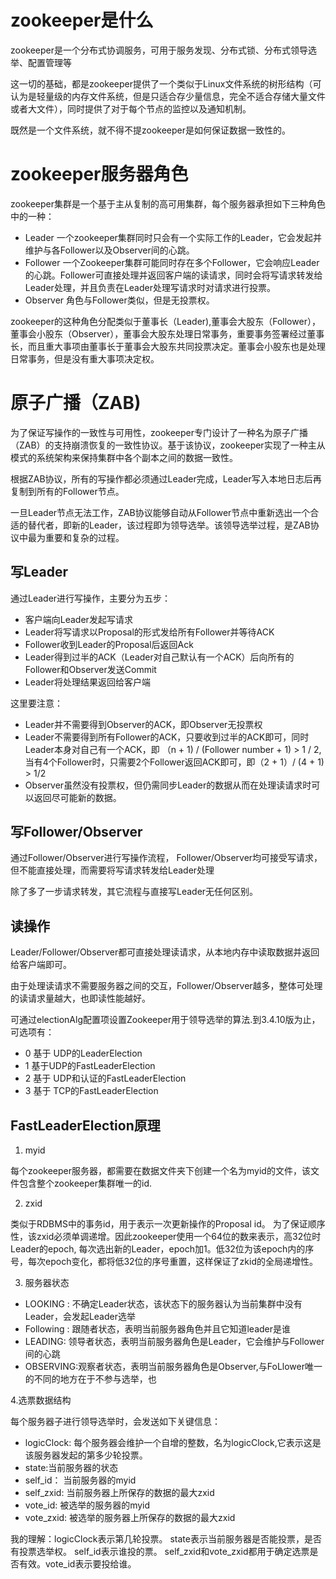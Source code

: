 # zookeeper是什么
zookeeper是一个分布式协调服务，可用于服务发现、分布式锁、分布式领导选举、配置管理等

这一切的基础，都是zookeeper提供了一个类似于Linux文件系统的树形结构（可认为是轻量级的内存文件系统，但是只适合存少量信息，完全不适合存储大量文件或者大文件），同时提供了对于每个节点的监控以及通知机制。

既然是一个文件系统，就不得不提zookeeper是如何保证数据一致性的。

# zookeeper服务器角色
zookeeper集群是一个基于主从复制的高可用集群，每个服务器承担如下三种角色中的一种：
- Leader  一个zookeeper集群同时只会有一个实际工作的Leader，它会发起并维护与各Follower以及Observer间的心跳。
- Follower 一个Zookeeper集群可能同时存在多个Follower，它会响应Leader的心跳。Follower可直接处理并返回客户端的读请求，同时会将写请求转发给Leader处理，并且负责在Leader处理写请求时对请求进行投票。
- Observer 角色与Follower类似，但是无投票权。

zookeeper的这种角色分配类似于董事长（Leader),董事会大股东（Follower）， 董事会小股东（Observer），董事会大股东处理日常事务，重要事务签署经过董事长，而且重大事项由董事长于董事会大股东共同投票决定。董事会小股东也是处理日常事务，但是没有重大事项决定权。

# 原子广播（ZAB)
为了保证写操作的一致性与可用性，zookeeper专门设计了一种名为原子广播（ZAB）的支持崩溃恢复的一致性协议。基于该协议，zookeeper实现了一种主从模式的系统架构来保持集群中各个副本之间的数据一致性。

根据ZAB协议，所有的写操作都必须通过Leader完成，Leader写入本地日志后再复制到所有的Follower节点。

一旦Leader节点无法工作，ZAB协议能够自动从Follower节点中重新选出一个合适的替代者，即新的Leader，该过程即为领导选举。该领导选举过程，是ZAB协议中最为重要和复杂的过程。


## 写Leader
通过Leader进行写操作，主要分为五步：
- 客户端向Leader发起写请求
- Leader将写请求以Proposal的形式发给所有Follower并等待ACK
- Follower收到Leader的Proposal后返回Ack
- Leader得到过半的ACK（Leader对自己默认有一个ACK）后向所有的Follower和Observer发送Commit
- Leader将处理结果返回给客户端

这里要注意：
- Leader并不需要得到Observer的ACK，即Observer无投票权
- Leader不需要得到所有Follower的ACK，只要收到过半的ACK即可，同时Leader本身对自己有一个ACK，即 （n + 1) / (Follower number + 1) > 1 / 2,当有4个Follower时，只需要2个Follower返回ACK即可，即（2 + 1）/ (4 + 1) > 1/2 
- Observer虽然没有投票权，但仍需同步Leader的数据从而在处理读请求时可以返回尽可能新的数据。

## 写Follower/Observer
通过Follower/Observer进行写操作流程， Follower/Observer均可接受写请求，但不能直接处理，而需要将写请求转发给Leader处理

除了多了一步请求转发，其它流程与直接写Leader无任何区别。

## 读操作
Leader/Follower/Observer都可直接处理读请求，从本地内存中读取数据并返回给客户端即可。

由于处理读请求不需要服务器之间的交互，Follower/Observer越多，整体可处理的读请求量越大，也即读性能越好。

可通过electionAlg配置项设置Zookeeper用于领导选举的算法.到3.4.10版为止，可选项有：
- 0 基于 UDP的LeaderElection
- 1 基于UDP的FastLeaderElection
- 2 基于 UDP和认证的FastLeaderElection
- 3 基于 TCP的FastLeaderElection

## FastLeaderElection原理
1. myid

每个zookeeper服务器，都需要在数据文件夹下创建一个名为myid的文件，该文件包含整个zookeeper集群唯一的id. 

2. zxid

类似于RDBMS中的事务id，用于表示一次更新操作的Proposal id。 为了保证顺序性，该zxid必须单调递增。因此zookeeper使用一个64位的数来表示，高32位时Leader的epoch, 每次选出新的Leader，epoch加1。低32位为该epoch内的序号，每次epoch变化，都将低32位的序号重置，这样保证了zkid的全局递增性。

3. 服务器状态
- LOOKING : 不确定Leader状态，该状态下的服务器认为当前集群中没有Leader，会发起Leader选举
- Following : 跟随者状态，表明当前服务器角色并且它知道leader是谁
- LEADING: 领导者状态，表明当前服务器角色是Leader，它会维护与Follower间的心跳
- OBSERVING:观察者状态，表明当前服务器角色是Observer,与FoLlower唯一的不同的地方在于不参与选举，也

4.选票数据结构

每个服务器子进行领导选举时，会发送如下关键信息：
- logicClock: 每个服务器会维护一个自增的整数，名为logicClock,它表示这是该服务器发起的第多少轮投票。
- state:当前服务器的状态
- self_id： 当前服务器的myid
- self_zxid: 当前服务器上所保存的数据的最大zxid
- vote_id: 被选举的服务器的myid
- vote_zxid: 被选举的服务器上所保存的数据的最大zxid

我的理解：logicClock表示第几轮投票。 state表示当前服务器是否能投票，是否有投票选举权。 self_id表示谁投的票。 self_zxid和vote_zxid都用于确定选票是否有效。vote_id表示要投给谁。


